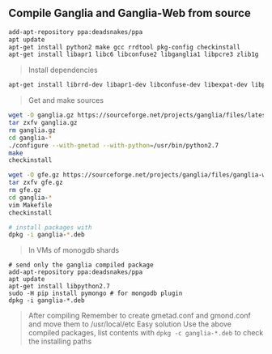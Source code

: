 ## Compile Ganglia and Ganglia-Web from source

```sh
add-apt-repository ppa:deadsnakes/ppa
apt update
apt-get install python2 make gcc rrdtool pkg-config checkinstall
apt-get install libapr1 libc6 libconfuse2 libganglia1 libpcre3 zlib1g
```
> Install dependencies

```sh
apt-get install librrd-dev libapr1-dev libconfuse-dev libexpat-dev libpcre3-dev zlib1g
```
> Get and make sources

```sh
wget -O ganglia.gz https://sourceforge.net/projects/ganglia/files/latest/download
tar zxfv ganglia.gz
rm ganglia.gz
cd ganglia-*
./configure --with-gmetad --with-python=/usr/bin/python2.7
make
checkinstall
```
```sh
wget -O gfe.gz https://sourceforge.net/projects/ganglia/files/ganglia-web/3.7.2/ganglia-web-3.7.2.tar.gz/download
tar zxfv gfe.gz
rm gfe.gz
cd ganglia-*
vim Makefile
checkinstall
```
```sh
# install packages with
dpkg -i ganglia-*.deb
```
> In VMs of monogdb shards
```
# send only the ganglia compiled package
add-apt-repository ppa:deadsnakes/ppa
apt update
apt-get install libpython2.7
sudo -H pip install pymongo # for mongodb plugin
dpkg -i ganglia-*.deb
```
> After compiling
Remember to create gmetad.conf and gmond.conf and move them to /usr/local/etc
> Easy solution
Use the above compiled packages, list contents with `dpkg -c ganglia-*.deb` to check the installing paths

